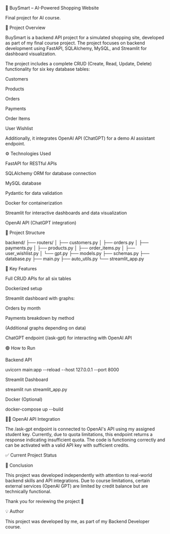 🛒 BuySmart – AI-Powered Shopping Website

Final project for AI course.

📌 Project Overview

BuySmart is a backend API project for a simulated shopping site, developed as part of my final course project. The project focuses on backend development using FastAPI, SQLAlchemy, MySQL, and Streamlit for dashboard visualization.

The project includes a complete CRUD (Create, Read, Update, Delete) functionality for six key database tables:

Customers

Products

Orders

Payments

Order Items

User Wishlist

Additionally, it integrates OpenAI API (ChatGPT) for a demo AI assistant endpoint.

⚙️ Technologies Used

FastAPI for RESTful APIs

SQLAlchemy ORM for database connection

MySQL database

Pydantic for data validation

Docker for containerization

Streamlit for interactive dashboards and data visualization

OpenAI API (ChatGPT integration)

📂 Project Structure

backend/
├── routers/
│   ├── customers.py
│   ├── orders.py
│   ├── payments.py
│   ├── products.py
│   ├── order_items.py
│   ├── user_wishlist.py
│   └── gpt.py
├── models.py
├── schemas.py
├── database.py
├── main.py
├── auto_utils.py
└── streamlit_app.py

🧩 Key Features

Full CRUD APIs for all six tables

Dockerized setup

Streamlit dashboard with graphs:

Orders by month

Payments breakdown by method

(Additional graphs depending on data)

ChatGPT endpoint (/ask-gpt) for interacting with OpenAI API

🟢 How to Run

Backend API

uvicorn main:app --reload --host 127.0.0.1 --port 8000

Streamlit Dashboard

streamlit run streamlit_app.py

Docker (Optional)

docker-compose up --build

🧑‍💻 OpenAI API Integration

The /ask-gpt endpoint is connected to OpenAI's API using my assigned student key. Currently, due to quota limitations, this endpoint returns a response indicating insufficient quota. The code is functioning correctly and can be activated with a valid API key with sufficient credits.

✅ Current Project Status



🏁 Conclusion

This project was developed independently with attention to real-world backend skills and API integrations. Due to course limitations, certain external services (OpenAI GPT) are limited by credit balance but are technically functional.

Thank you for reviewing the project 🙏

💡 Author

This project was developed by me, as part of my Backend Developer course.

